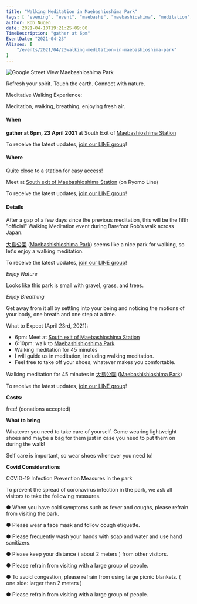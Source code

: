 ```yaml
---
title: "Walking Meditation in Maebashioshima Park"
tags: [ "evening", "event", "maebashi", "maebashioshima", "meditation", "park", "walk" ]
author: Rob Nugen
date: 2021-04-10T19:21:25+09:00
TimeDescription: "gather at 6pm"
EventDate: "2021-04-23"
Aliases: [
    "/events/2021/04/23walking-meditation-in-maebashioshima-park"
]
---
```


<img
src="//b.robnugen.com/quests/walk-to-niigata/2021/route_plans/2021_apr_10_maebashioshima_park_for_walking_meditation_6pm_april_23_friday_day_eight.png"
alt="Google Street View Maebashioshima Park"
class="title" />

Refresh your spirit. Touch the earth. Connect with nature.

Meditative Walking Experience:

Meditation, walking, breathing, enjoying fresh air.

#### When

**gather at 6pm, 23 April 2021** at South Exit of [Maebashioshima Station](https://goo.gl/maps/Ao6AmDpgJNyf7pRE6)

To receive the latest updates, [join our LINE group](/contact/)!

#### Where

Quite close to a station for easy access!

Meet at [South exit of Maebashioshima Station](https://goo.gl/maps/3qitssmRQeW1t9Cy9) (on Ryomo Line)

To receive the latest updates, [join our LINE group](/contact/)!

#### Details

After a gap of a few days since the previous meditation,
this will be the
fifth
"official" Walking Meditation event during Barefoot Rob's walk across Japan.

[大島公園](https://goo.gl/maps/8D5s8hk5GGi6XGCq9) ([Maebashishioshima Park](https://goo.gl/maps/8D5s8hk5GGi6XGCq9)) seems like a nice park for walking, so let's enjoy a walking meditation.

To receive the latest updates, [join our LINE group](/contact/)!

*Enjoy Nature*

Looks like this park is small with gravel, grass, and trees.

*Enjoy Breathing*

Get away from it all by settling into your being and noticing the
motions of your body, one breath and one step at a time.

What to Expect (April 23rd, 2021):

* 6pm: Meet at [South exit of Maebashioshima Station](https://goo.gl/maps/3qitssmRQeW1t9Cy9)
* 6:10pm: walk to [Maebashishioshima Park](https://goo.gl/maps/8D5s8hk5GGi6XGCq9)
* Walking meditation for 45 minutes
* I will guide us in meditation, including walking meditation.
* Feel free to take off your shoes; whatever makes you comfortable.

Walking meditation for 45 minutes in
[大島公園](https://goo.gl/maps/8D5s8hk5GGi6XGCq9) ([Maebashishioshima Park](https://goo.gl/maps/8D5s8hk5GGi6XGCq9))

To receive the latest updates, [join our LINE group](/contact/)!

**Costs:**

free! (donations accepted)

**What to bring**

Whatever you need to take care of yourself.  Come wearing lightweight shoes and maybe a bag for them
just in case you need to put them on during the walk!

Self care is important, so wear shoes whenever you need to!

**Covid Considerations**

COVID-19 Infection Prevention Measures in the park

To prevent the spread of coronavirus infection in the park, we ask all visitors to take the following measures.

● When you have cold symptoms such as fever and coughs, please refrain from visiting the park.

● Please wear a face mask and follow cough etiquette.

● Please frequently wash your hands with soap and water and use hand sanitizers.

● Please keep your distance ( about 2 meters ) from other visitors.

● Please refrain from visiting with a large group of people.

● To avoid congestion, please refrain from using large picnic blankets. ( one side: larger than 2 meters )

● Please refrain from visiting with a large group of people.
